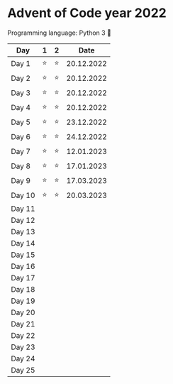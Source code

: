 # Advent of Code year 2022

Programming language: Python 3 &#128013;

| Day    | 1        | 2        | Date       |
|--------|----------|----------|------------|
| Day 1  | &#11088; | &#11088; | 20.12.2022 |
| Day 2  | &#11088; | &#11088; | 20.12.2022 |
| Day 3  | &#11088; | &#11088; | 20.12.2022 |
| Day 4  | &#11088; | &#11088; | 20.12.2022 |
| Day 5  | &#11088; | &#11088; | 23.12.2022 |
| Day 6  | &#11088; | &#11088; | 24.12.2022 |
| Day 7  | &#11088; | &#11088; | 12.01.2023 |
| Day 8  | &#11088; | &#11088; | 17.01.2023 |
| Day 9  | &#11088; | &#11088; | 17.03.2023 |
| Day 10 | &#11088; | &#11088; | 20.03.2023 |
| Day 11 |          |          |            |
| Day 12 |          |          |            |
| Day 13 |          |          |            |
| Day 14 |          |          |            |
| Day 15 |          |          |            |
| Day 16 |          |          |            |
| Day 17 |          |          |            |
| Day 18 |          |          |            |
| Day 19 |          |          |            |
| Day 20 |          |          |            |
| Day 21 |          |          |            |
| Day 22 |          |          |            |
| Day 23 |          |          |            |
| Day 24 |          |          |            |
| Day 25 |          |          |            |
